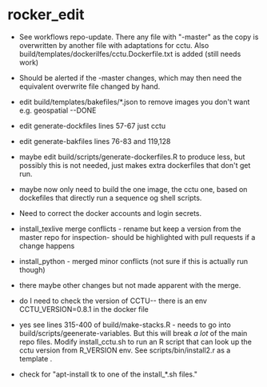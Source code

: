 # rocker_edit


* See workflows repo-update.  There any file with "-master" as the copy is overwritten by another file with adaptations for cctu. Also build/templates/dockerilfes/cctu.Dockerfile.txt is added (still needs work)
- Should be alerted if the -master changes, which may then need the equivalent overwrite file changed by hand.





* edit build/templates/bakefiles/*.json    to remove images you don't want e.g. geospatial
--DONE
* edit generate-dockfiles lines 57-67  just cctu
* edit generate-bakfiles  lines 76-83 and 119,128

* maybe edit build/scripts/generate-dockerfiles.R  to produce less, but possibly this is not needed, just makes extra dockerfiles that don't get run.



* maybe now only need to build the one image, the cctu one,  based on dockefiles that directly run a sequence og shell scripts.  
*  Need to correct the docker accounts and login secrets.


* install_texlive merge conflicts  -  rename but keep a version from the master repo for inspection- should be highlighted with pull requests if a change happens
* install_python  - merged minor conflicts (not sure if this is actually run  though)
* there maybe other changes but not made apparent with the merge.

* do I need to check the version of CCTU-- there is an env CCTU_VERSION=0.8.1 in the docker file
-  yes see lines 315-400 of build/make-stacks.R   - needs to go into build/scripts/geenerate-variables.
But this will break _a lot_ of the main repo files.  Modify install_cctu.sh to run an R script that can 
look up the cctu version from R_VERSION env. See scripts/bin/install2.r  as a template  .
* check for "apt-install tk to one of the install_*.sh files."
